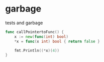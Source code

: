 # garbage
tests and garbage

```go
func callPointertoFunc() {
	x := new(func(int) bool)
	*x = func(x int) bool { return false }

	fmt.Println((*x)(4))
}

```
